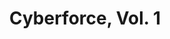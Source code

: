 ---
title: "Cyberforce, Vol. 1"
issue: 4A
issue_nr: 4
full_title: "The Tin Men Of War, Part 4"
subtitle: ""
story_arc: The Tin Men Of War
crossover: ""
variant: A
publisher: Image Comics
creators: 
  - Marc Silvestri
  - Scott Williams
release_date: Jul 1993
release_year: 1993
genre:
  - Action
  - Adventure
  - Super-Heroes
format: Comic
pages: 32
signed_by: ""
price: 2.5
---